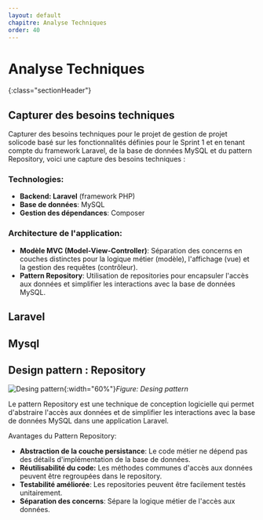 ```yaml
---
layout: default
chapitre: Analyse Techniques
order: 40
---
```


# Analyse Techniques
{:class="sectionHeader"}

<!-- new slide -->

## Capturer des besoins techniques

Capturer des besoins techniques pour le projet de gestion de projet solicode basé sur les fonctionnalités définies pour le Sprint 1 et en tenant compte du framework Laravel, de la base de données MySQL et du pattern Repository, voici une capture des besoins techniques :

### Technologies:

* **Backend: Laravel** (framework PHP)
* **Base de données**: MySQL
* **Gestion des dépendances**: Composer

### Architecture de l'application:

* **Modèle MVC (Model-View-Controller)**: Séparation des concerns en couches distinctes pour la logique métier (modèle), l'affichage (vue) et la gestion des requêtes (contrôleur).
* **Pattern Repository**: Utilisation de repositories pour encapsuler l'accès aux données et simplifier les interactions avec la base de données MySQL.

## Laravel

## Mysql

## Design pattern :  Repository


![Desing pattern](/prototype/analyse-techniques/images/Desing-pattern.jpg){:width="60%"}*Figure: Desing pattern*

<!-- note -->

Le pattern Repository est une technique de conception logicielle qui permet d'abstraire l'accès aux données et de simplifier les interactions avec la base de données MySQL dans une application Laravel. 

Avantages du Pattern Repository:

* **Abstraction de la couche persistance**: Le code métier ne dépend pas des détails d'implémentation de la base de données.
* **Réutilisabilité du code:** Les méthodes communes d'accès aux données peuvent être regroupées dans le repository.
* **Testabilité améliorée**: Les repositories peuvent être facilement testés unitairement.
* **Séparation des concerns**: Sépare la logique métier de l'accès aux données.
<!-- new slide -->